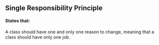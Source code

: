 ## Single Responsibility Principle

#### States that:

A class should have one and only one reason to change, meaning that a class should have only one job.